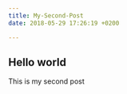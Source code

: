 ```yaml
---
title: My-Second-Post
date: 2018-05-29 17:26:19 +0200

---
```

## Hello world
This is my second post
